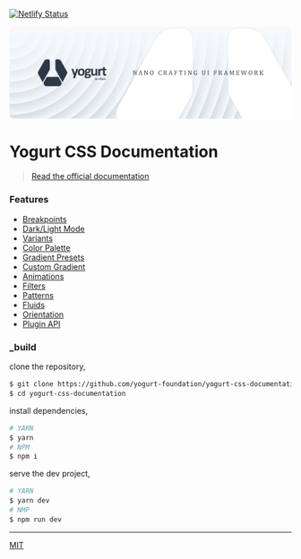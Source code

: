 [![Netlify Status](https://api.netlify.com/api/v1/badges/b68ec73a-d36a-4b8f-aff3-6ca8b8040a87/deploy-status)](https://app.netlify.com/sites/yogurtcss/deploys)

<p align="center">
  <img
    src="https://raw.githubusercontent.com/yogurt-foundation/yogurt-css-documentation/2.0.0/images/github/promo.png"
    height="auto"
    width="auto"
  >
</p>

# Yogurt CSS Documentation

> [Read the official documentation](https://yogurtcss.netlify.app)

### Features

- [Breakpoints](https://yogurtcss.netlify.app/responsive/)
- [Dark/Light Mode](https://yogurtcss.netlify.app/getting-started-themes/)
- [Variants](https://yogurtcss.netlify.app/pseudo-class-variants/)
- [Color Palette](https://yogurtcss.netlify.app/getting-started-palette/)
- [Gradient Presets](https://yogurtcss.netlify.app/getting-started-gradient/)
- [Custom Gradient](https://yogurtcss.netlify.app/background-gradient/)
- [Animations](https://yogurtcss.netlify.app/getting-started-animations/)
- [Filters](https://yogurtcss.netlify.app/getting-started-filters/)
- [Patterns](https://yogurtcss.netlify.app/getting-started-patterns/)
- [Fluids](https://yogurtcss.netlify.app/getting-started-fluids/)
- [Orientation](https://yogurtcss.netlify.app/getting-started-orientation)
- [Plugin API](https://yogurtcss.netlify.app/plugin-api/)

### _build

clone the repository,

```bash
$ git clone https://github.com/yogurt-foundation/yogurt-css-documentation.git
$ cd yogurt-css-documentation
```

install dependencies,

```bash
# YARN
$ yarn
# NPM
$ npm i
```

serve the dev project,

```bash
# YARN
$ yarn dev
# NMP
$ npm run dev
```

---

[MIT](https://github.com/yogurt-foundation/yogurt-css/blob/master/LICENSE)
